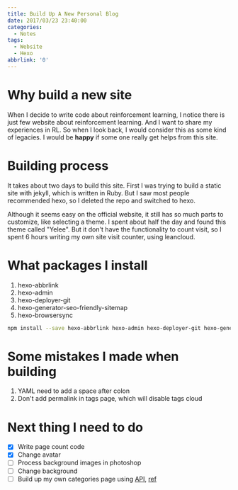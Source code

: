 ```yaml
---
title: Build Up A New Personal Blog
date: 2017/03/23 23:40:00
categories:
  - Notes
tags:
  - Website
  - Hexo
abbrlink: '0'
---
```


# Why build a new site

When I decide to write code about reinforcement learning, I notice there is just few website about reinforcement learning. And I want to share my experiences in RL. So when I look back, I would consider this as some kind of legacies. I would be **happy** if some one really get helps from this site.

<!--more-->

# Building process

It takes about two days to build this site. First I was trying to build a static site with jekyll, which is written in Ruby. But I saw most people recommended hexo, so I deleted the repo and switched to hexo.

Although it seems easy on the official website, it still has so much parts to customize, like selecting a theme. I spent about half the day and found this theme called "Yelee". But it don't have the functionality to count visit, so I spent 6 hours writing my own site visit counter, using leancloud.

# What packages I install

1. hexo-abbrlink
2. hexo-admin
3. hexo-deployer-git
4. hexo-generator-seo-friendly-sitemap
5. hexo-browsersync

```bash
npm install --save hexo-abbrlink hexo-admin hexo-deployer-git hexo-generator-seo-friendly-sitemap hexo-browsersync
```

# Some mistakes I made when building

1. YAML need to add a space after colon
2. Don't add permalink in tags page, which will disable tags cloud

# Next thing I need to do

- [x] Write page count code
- [x] Change avatar
- [ ] Process background images in photoshop
- [ ] Change background
- [ ] Build up my own categories page using [API](https://hexo.io/zh-cn/docs/helpers.html#list-categories), [ref](http://moxfive.xyz/2015/10/25/hexo-tag-cloud/)
